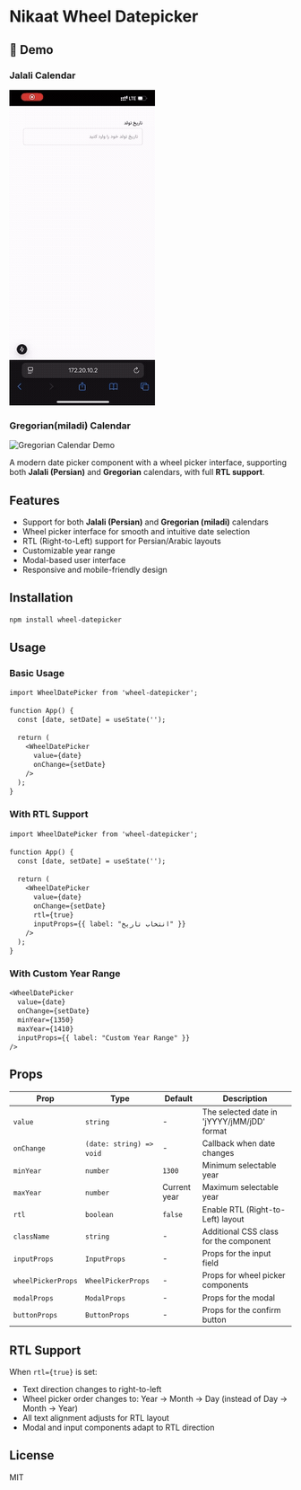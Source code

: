 # Nikaat Wheel Datepicker

## 🎥 Demo

### Jalali Calendar
![Jalali Calendar Demo](./assets/jalali-demo.gif)

### Gregorian(miladi) Calendar
![Gregorian Calendar Demo](./assets/gregorian-demo.gif)

A modern date picker component with a wheel picker interface, supporting both **Jalali (Persian)** and **Gregorian** calendars, with full **RTL support**.

## Features

- Support for both **Jalali (Persian)** and **Gregorian (miladi)** calendars
- Wheel picker interface for smooth and intuitive date selection
- RTL (Right-to-Left) support for Persian/Arabic layouts
- Customizable year range
- Modal-based user interface
- Responsive and mobile-friendly design

## Installation

```bash
npm install wheel-datepicker
```

## Usage

### Basic Usage

```tsx
import WheelDatePicker from 'wheel-datepicker';

function App() {
  const [date, setDate] = useState('');

  return (
    <WheelDatePicker
      value={date}
      onChange={setDate}
    />
  );
}
```

### With RTL Support

```tsx
import WheelDatePicker from 'wheel-datepicker';

function App() {
  const [date, setDate] = useState('');

  return (
    <WheelDatePicker
      value={date}
      onChange={setDate}
      rtl={true}
      inputProps={{ label: "انتخاب تاریخ" }}
    />
  );
}
```

### With Custom Year Range

```tsx
<WheelDatePicker
  value={date}
  onChange={setDate}
  minYear={1350}
  maxYear={1410}
  inputProps={{ label: "Custom Year Range" }}
/>
```

## Props

| Prop | Type | Default | Description |
|------|------|---------|-------------|
| `value` | `string` | - | The selected date in 'jYYYY/jMM/jDD' format |
| `onChange` | `(date: string) => void` | - | Callback when date changes |
| `minYear` | `number` | `1300` | Minimum selectable year |
| `maxYear` | `number` | Current year | Maximum selectable year |
| `rtl` | `boolean` | `false` | Enable RTL (Right-to-Left) layout |
| `className` | `string` | - | Additional CSS class for the component |
| `inputProps` | `InputProps` | - | Props for the input field |
| `wheelPickerProps` | `WheelPickerProps` | - | Props for wheel picker components |
| `modalProps` | `ModalProps` | - | Props for the modal |
| `buttonProps` | `ButtonProps` | - | Props for the confirm button |

## RTL Support

When `rtl={true}` is set:

- Text direction changes to right-to-left
- Wheel picker order changes to: Year → Month → Day (instead of Day → Month → Year)
- All text alignment adjusts for RTL layout
- Modal and input components adapt to RTL direction

## License

MIT
